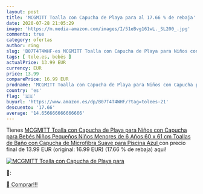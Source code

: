 ```yaml
---
layout: post
title: 'MCGMITT Toalla con Capucha de Playa para al 17.66 % de rebaja'
date: 2020-07-28 21:05:29
image: 'https://m.media-amazon.com/images/I/51eBvg161wL._SL200_.jpg'
comments: true
category: ofertas
author: ring
slug: 'B07T4T4WHF-es MCGMITT Toalla con Capucha de Playa para Niños con Capucha...'
tags: [ tole.es, bebés ]
actualPrice: 13.99 EUR
currency: EUR
price: 13.99
comparePrice: 16.99 EUR
prodname: 'MCGMITT Toalla con Capucha de Playa para Niños con Capucha para Bebés Niños Pequeños Niños Menores de 6 Años  60 x 61 cm Toallas de Baño con Capucha de Microfibra Suave para Piscina  Azul '
country: 'es'
flag: '🇪🇸'
buyurl: 'https://www.amazon.es/dp/B07T4T4WHF/?tag=tolees-21'
descuento: '17.66'
average: '14.656666666666666'
---
```


Tienes [MCGMITT Toalla con Capucha de Playa para Niños con Capucha para Bebés Niños Pequeños Niños Menores de 6 Años  60 x 61 cm Toallas de Baño con Capucha de Microfibra Suave para Piscina  Azul ](https://www.amazon.es/dp/B07T4T4WHF/?tag=tolees-21) con precio final de  13.99 EUR (original: 16.99 EUR) (17.66 %  de rebaja) aqui!

[![MCGMITT Toalla con Capucha de Playa para](https://m.media-amazon.com/images/I/51eBvg161wL._SL200_.jpg)](https://www.amazon.es/dp/B07T4T4WHF/?tag=tolees-21)

🔎:


[🛒 Comprar!!!](https://www.amazon.es/dp/B07T4T4WHF/?tag=tolees-21)
